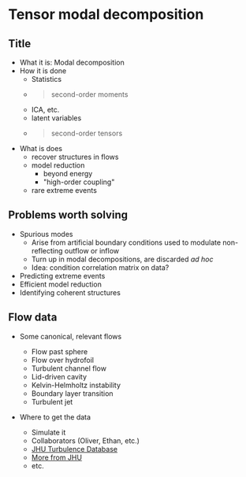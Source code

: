 # Tensor modal decomposition

## Title

* What it is: Modal decomposition
* How it is done
  * Statistics
  * > second-order moments
  * ICA, etc.
  * latent variables
  * > second-order tensors
* What is does
  * recover structures in flows
  * model reduction
    * beyond energy
    * "high-order coupling"
  * rare extreme events

## Problems worth solving

* Spurious modes
  * Arise from artificial boundary conditions used to modulate non-reflecting outflow or inflow
  * Turn up in modal decompositions, are discarded *ad hoc*
  * Idea: condition correlation matrix on data?
* Predicting extreme events
* Efficient model reduction
* Identifying coherent structures

## Flow data

* Some canonical, relevant flows
  * Flow past sphere
  * Flow over hydrofoil
  * Turbulent channel flow
  * Lid-driven cavity
  * Kelvin-Helmholtz instability
  * Boundary layer transition
  * Turbulent jet

* Where to get the data
  * Simulate it
  * Collaborators (Oliver, Ethan, etc.)
  * [JHU Turbulence Database](http://turbulence.pha.jhu.edu/) 
  * [More from JHU](https://pages.jh.edu/cmeneve1/datasets.html)
  * etc.


